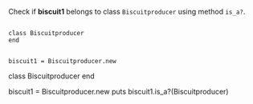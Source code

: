 Check if **biscuit1** belongs to class `Biscuitproducer` using method `is_a?`.

<Editor lang="ruby" type="exercise">
<code>
class Biscuitproducer
end

biscuit1 = Biscuitproducer.new
</code>

<solution>
class Biscuitproducer
end

biscuit1 = Biscuitproducer.new
puts biscuit1.is_a?(Biscuitproducer)
</solution>
</Editor>